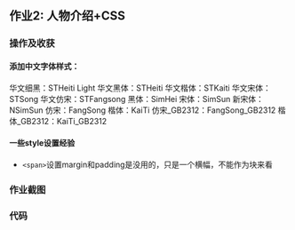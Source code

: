 ## 作业2: 人物介绍+CSS

### 操作及收获

#### 添加中文字体样式：
华文细黑：STHeiti Light
华文黑体：STHeiti
华文楷体：STKaiti
华文宋体：STSong
华文仿宋：STFangsong
黑体：SimHei
宋体：SimSun
新宋体：NSimSun
仿宋：FangSong
楷体：KaiTi
仿宋_GB2312：FangSong_GB2312
楷体_GB2312：KaiTi_GB2312

#### 一些style设置经验
- `<span>`设置margin和padding是没用的，只是一个横幅，不能作为块来看

### 作业截图
### 代码
